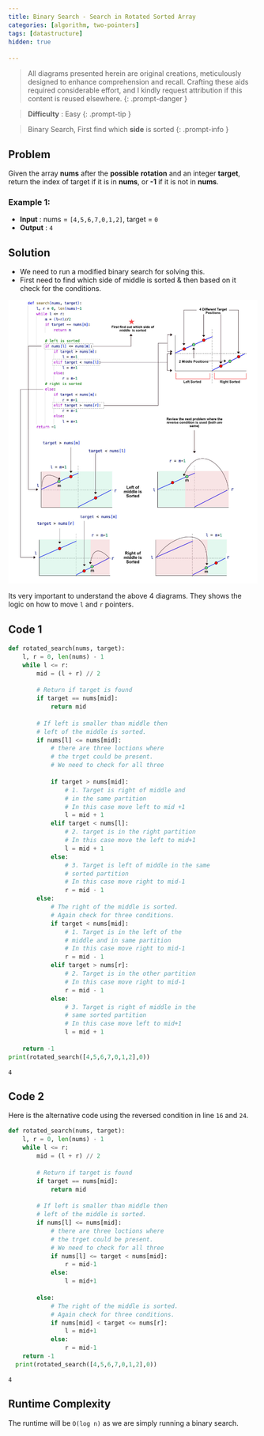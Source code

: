 ```yaml
---
title: Binary Search - Search in Rotated Sorted Array
categories: [algorithm, two-pointers]
tags: [datastructure]
hidden: true

---
```


> All diagrams presented herein are original creations, meticulously designed to enhance comprehension and recall. Crafting these aids required considerable effort, and I kindly request attribution if this content is reused elsewhere.
{: .prompt-danger }

> **Difficulty** :  Easy
{: .prompt-tip }

> Binary Search, First find which **side** is sorted
{: .prompt-info }


## Problem

Given the array **nums** after the **possible** **rotation** and an integer **target**, return the index of target if it is in **nums**, or **-1** if it is not in **nums**.

### Example 1:

- **Input** :  nums = `[4,5,6,7,0,1,2]`, target = `0`    	
- **Output** : `4`

## Solution

- We need to run a modified binary search for solving this.
- First need to find which side of middle is sorted & then based on it check for the conditions.

![Search in Rotated Sorted Array](../assets/img/search_in_rotated_sorted_array.jpg)

Its very important to understand the above 4 diagrams.  They shows the logic on how to move `l` and `r` pointers.

##  Code 1

```python
def rotated_search(nums, target):
    l, r = 0, len(nums) - 1
    while l <= r:
        mid = (l + r) // 2

        # Return if target is found
        if target == nums[mid]:
            return mid

        # If left is smaller than middle then
        # left of the middle is sorted.
        if nums[l] <= nums[mid]:
            # there are three loctions where
            # the trget could be present.
            # We need to check for all three

            if target > nums[mid]:
                # 1. Target is right of middle and
                # in the same partition
                # In this case move left to mid +1
                l = mid + 1
            elif target < nums[l]:
                # 2. target is in the right partition
                # In this case move the left to mid+1
                l = mid + 1
            else:
                # 3. Target is left of middle in the same
                # sorted partition
                # In this case move right to mid-1
                r = mid - 1
        else:
            # The right of the middle is sorted.
            # Again check for three conditions.
            if target < nums[mid]:
                # 1. Target is in the left of the
                # middle and in same partition
                # In this case move right to mid-1
                r = mid - 1
            elif target > nums[r]:
                # 2. Target is in the other partition
                # In this case move right to mid-1
                r = mid - 1
            else:
                # 3. Target is right of middle in the
                # same sorted partition
                # In this case move left to mid+1
                l = mid + 1

    return -1
print(rotated_search([4,5,6,7,0,1,2],0))
```

```
4
```

## Code 2

Here is the alternative code using the reversed condition in line `16` and `24`.

```python
def rotated_search(nums, target):
    l, r = 0, len(nums) - 1
    while l <= r:
        mid = (l + r) // 2

        # Return if target is found
        if target == nums[mid]:
            return mid

        # If left is smaller than middle then
        # left of the middle is sorted.
        if nums[l] <= nums[mid]:
            # there are three loctions where
            # the trget could be present.
            # We need to check for all three
            if nums[l] <= target < nums[mid]:
                r = mid-1
            else:
                l = mid+1

        else:
            # The right of the middle is sorted.
            # Again check for three conditions.
            if nums[mid] < target <= nums[r]:
                l = mid+1
            else:
                r = mid-1
    return -1
  print(rotated_search([4,5,6,7,0,1,2],0))
```

```
4
```

## Runtime Complexity

The runtime will be `O(log n)` as we are simply running a binary search.

